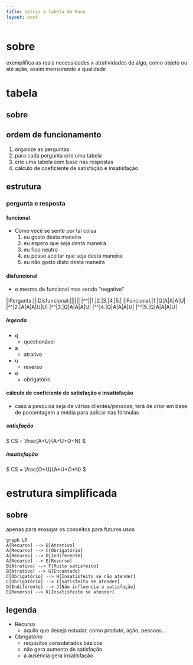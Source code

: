 ```yaml
---
title: matriz e tabela de Kano
layout: post
---
```

# sobre
exemplifica as reais necessidades x atratividades de algo, como objeto ou até ação, assim mensurando a qualidade
# tabela
## sobre

## ordem de funcionamento
1. organize as perguntas
2. para cada pergunta crie uma tabela
3. crie uma tabela com base nas respostas
4. cálculo de coeficiente de satisfação e insatisfação

## estrutura
### pergunta e resposta
#### funcional
- Como você se sente por tal coisa
    1. eu gosto desta maneira
    2. eu espero que seja desta maneira
    3. eu fico neutro
    4. eu posso aceitar que seja desta maneira
    5. eu não gosto disto desta maneira

#### disfuncional
- o mesmo de funcional mas sendo "negativo"

|:Pergunta:||:Disfuncional:||||||
|^^||1.|2.|3.|4.|5.|
|:Funcional:|1.|Q|A|A|A|U|
|^^|2.|A|A|A|U|U|
|^^|3.|Q|A|A|A|U|
|^^|4.|Q|A|A|A|U|
|^^|5.|Q|A|A|A|U|

##### legenda
- q
    - questionável
- a
    - atrativo
- u
    - reverso
- o
    - obrigatório

#### cálculo de coeficiente de satisfação e insatisfação
- caso a pesquisa seja de vários clientes/pessoas, terá de criar em base de porcentagem a média para aplicar nas fórmulas

##### satisfação
$ CS = \frac{A+U}{A+U+O+N} $

##### insatisfação
$ CS = \frac{O+U}{A+U+O+N} $

# estrutura simplificada
## sobre
apenas para enxugar os conceitos para futuros usos
```mermaid!
graph LR
A[Recurso] --> B[Atrativo]
A[Recurso] --> C[Obrigatório]
A[Recurso] --> D[Indiferente]
A[Recurso] --> E[Reverso]
B[Atrativo] --> F[Muito satisfeito]
B[Atrativo] --> G[Encantado]
C[Obrigatório] --> H[Insatisfeito se não atender]
C[Obrigatório] --> I[Satisfeito se atender]
D[Indiferente] --> J[Não influencia a satisfação]
E[Reverso] --> K[Insatisfeito se atender]
```

## legenda
- Recurso
    - aquilo que deseja estudar, como produto, ação, pessoas...
- Obrigatório
    - requisitos considerados básicos
    - não gera aumento de satisfação
    - a ausência gera insatisfação

